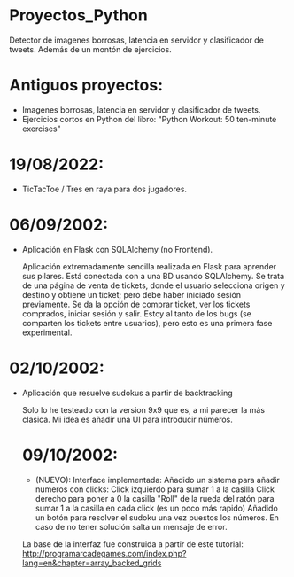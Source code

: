 # Proyectos_Python
Detector de imagenes borrosas, latencia en servidor y clasificador de tweets. Además de un montón de ejercicios.

# Antiguos proyectos: 
- Imagenes borrosas, latencia en servidor y clasificador de tweets.
- Ejercicios cortos en Python del libro: "Python Workout: 50 ten-minute exercises"

# 19/08/2022:
- TicTacToe / Tres en raya para dos jugadores.

# 06/09/2002:
- Aplicación en Flask con SQLAlchemy (no Frontend).

  Aplicación extremadamente sencilla realizada en Flask para aprender sus pilares. Está conectada con a una BD usando SQLAlchemy.
  Se trata de una página de venta de tickets, donde el usuario selecciona origen y destino y obtiene un ticket; pero debe haber iniciado sesión previamente.
  Se da la opción de comprar ticket, ver los tickets comprados, iniciar sesión y salir.
  Estoy al tanto de los bugs (se comparten los tickets entre usuarios), pero esto es una primera fase experimental.


# 02/10/2002:
- Aplicación que resuelve sudokus a partir de backtracking

  Solo lo he testeado con la version 9x9 que es, a mi parecer la más clasica. 
  Mi idea es añadir una UI para introducir números.
  # 09/10/2002:
    - (NUEVO): Interface implementada:
     Añadido un sistema para añadir numeros con clicks:
        Click izquierdo para sumar 1 a la casilla
        Click derecho para poner a 0 la casilla
        "Roll" de la rueda del ratón para sumar 1 a la casilla en cada click (es un poco más rapido)
     Añadido un botón para resolver el sudoku una vez puestos los números.
     En caso de no tener solución salta un mensaje de error.
     
     La base de la interfaz fue construida a partir de este tutorial: http://programarcadegames.com/index.php?lang=en&chapter=array_backed_grids
